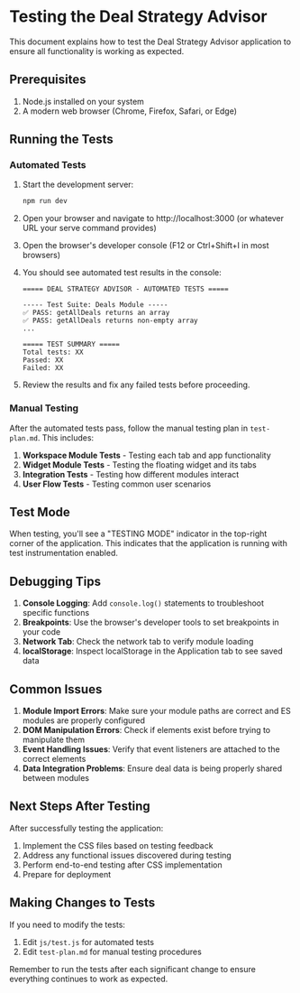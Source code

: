 # Testing the Deal Strategy Advisor

This document explains how to test the Deal Strategy Advisor application to ensure all functionality is working as expected.

## Prerequisites

1. Node.js installed on your system
2. A modern web browser (Chrome, Firefox, Safari, or Edge)

## Running the Tests

### Automated Tests

1. Start the development server:
   ```bash
   npm run dev
   ```

2. Open your browser and navigate to http://localhost:3000 (or whatever URL your serve command provides)

3. Open the browser's developer console (F12 or Ctrl+Shift+I in most browsers)

4. You should see automated test results in the console:
   ```
   ===== DEAL STRATEGY ADVISOR - AUTOMATED TESTS =====
   
   ----- Test Suite: Deals Module -----
   ✅ PASS: getAllDeals returns an array
   ✅ PASS: getAllDeals returns non-empty array
   ...
   
   ===== TEST SUMMARY =====
   Total tests: XX
   Passed: XX
   Failed: XX
   ```

5. Review the results and fix any failed tests before proceeding.

### Manual Testing

After the automated tests pass, follow the manual testing plan in `test-plan.md`. This includes:

1. **Workspace Module Tests** - Testing each tab and app functionality
2. **Widget Module Tests** - Testing the floating widget and its tabs
3. **Integration Tests** - Testing how different modules interact
4. **User Flow Tests** - Testing common user scenarios

## Test Mode

When testing, you'll see a "TESTING MODE" indicator in the top-right corner of the application. This indicates that the application is running with test instrumentation enabled.

## Debugging Tips

1. **Console Logging**: Add `console.log()` statements to troubleshoot specific functions
2. **Breakpoints**: Use the browser's developer tools to set breakpoints in your code
3. **Network Tab**: Check the network tab to verify module loading
4. **localStorage**: Inspect localStorage in the Application tab to see saved data

## Common Issues

1. **Module Import Errors**: Make sure your module paths are correct and ES modules are properly configured
2. **DOM Manipulation Errors**: Check if elements exist before trying to manipulate them
3. **Event Handling Issues**: Verify that event listeners are attached to the correct elements
4. **Data Integration Problems**: Ensure deal data is being properly shared between modules

## Next Steps After Testing

After successfully testing the application:

1. Implement the CSS files based on testing feedback
2. Address any functional issues discovered during testing
3. Perform end-to-end testing after CSS implementation
4. Prepare for deployment

## Making Changes to Tests

If you need to modify the tests:

1. Edit `js/test.js` for automated tests
2. Edit `test-plan.md` for manual testing procedures

Remember to run the tests after each significant change to ensure everything continues to work as expected. 
